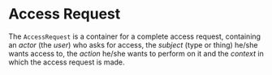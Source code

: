 # Access Request

The `AccessRequest` is a container for a complete access request, containing an *actor* (the *user*) who asks for access,
the *subject* (type or thing) he/she wants access to, the *action* he/she wants to perform on it and the *context* in which
 the access request is made.
 
